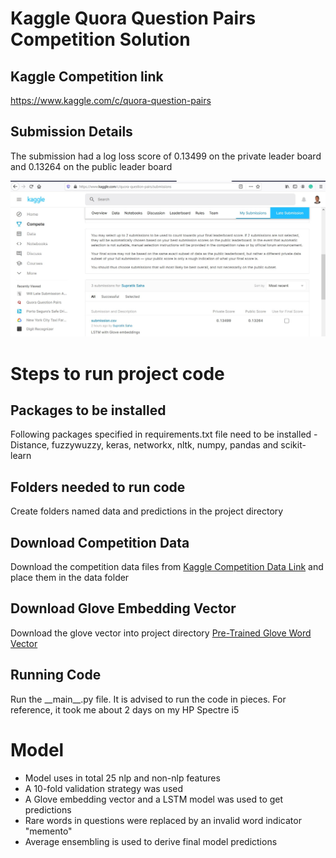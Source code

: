 # Kaggle Quora Question Pairs Competition Solution

## Kaggle Competition link

https://www.kaggle.com/c/quora-question-pairs

## Submission Details

The submission had a log loss score of 0.13499 on the private leader board 
and 0.13264 on the public leader board

![My Submission](images/kaggle_submission_score.jpg)

# Steps to run project code

## Packages to be installed

Following packages specified in requirements.txt file need to be installed - 
Distance,
fuzzywuzzy, 
keras, 
networkx, 
nltk, 
numpy, 
pandas and 
scikit-learn

## Folders needed to run code

Create folders named data and predictions in the project directory

## Download Competition Data

Download the competition data files from [Kaggle Competition Data Link](https://www.kaggle.com/c/quora-question-pairs/data) and place them in the data folder

## Download Glove Embedding Vector

Download the glove vector into project directory [Pre-Trained Glove Word Vector](https://nlp.stanford.edu/projects/glove)
 
## Running Code

Run the \_\_main__.py file. It is advised to run the code in pieces. For reference, it took me about 2 days on my HP Spectre i5

# Model

- Model uses in total 25 nlp and non-nlp features
- A 10-fold validation strategy was used
- A Glove embedding vector and a LSTM model was used to get predictions
- Rare words in questions were replaced by an invalid word indicator "memento"
- Average ensembling is used to derive final model predictions